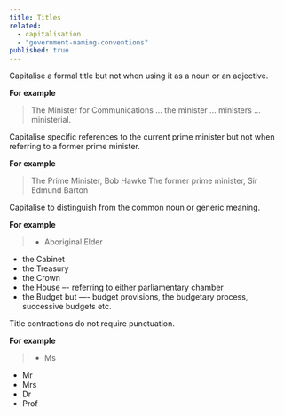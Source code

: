 ```yaml
---
title: Titles
related: 
  - capitalisation
  - "government-naming-conventions"
published: true
---
```


Capitalise a formal title but not when using it as a noun or an adjective.

**For example**

> The Minister for Communications ... the minister ... ministers ... ministerial.

Capitalise specific references to the current prime minister but not when referring to a former prime minister.

**For example**

> The Prime Minister, Bob Hawke
> The former prime minister, Sir Edmund Barton

Capitalise to distinguish from the common noun or generic meaning.

**For example**

> - Aboriginal Elder
- the Cabinet
- the Treasury
- the Crown
- the House –- referring to either parliamentary chamber
- the Budget but —- budget provisions, the budgetary process, successive budgets etc.

Title contractions do not require punctuation.

**For example**
 
> - Ms
- Mr
- Mrs
- Dr
- Prof